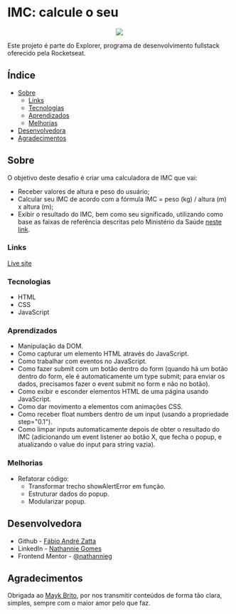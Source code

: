 # IMC: calcule o seu

<p align="center">
  <img src="https://i.imgur.com/rBng2pW.png" />
</p>

Este projeto é parte do Explorer, programa de desenvolvimento fullstack oferecido pela Rocketseat.

## Índice

- [Sobre](#sobre)
  - [Links](#Links)
  - [Tecnologias](#tecnologias)
  - [Aprendizados](#aprendizados)
  - [Melhorias](#melhorias)
- [Desenvolvedora](#desenvolvedora)
- [Agradecimentos](#agradecimentos)

## Sobre

O objetivo deste desafio é criar uma calculadora de IMC que vai:

- Receber valores de altura e peso do usuário;
- Calcular seu IMC de acordo com a fórmula IMC = peso (kg) / altura (m) x altura (m);
- Exibir o resultado do IMC, bem como seu significado, utilizando como base as faixas de referência descritas pelo Ministério da Saúde [neste link](https://bvsms.saude.gov.br/bvs/dicas/215_obesidade.html).

### Links

[Live site](https://nathannieg.github.io/calculo-imc/)

### Tecnologias

- HTML
- CSS
- JavaScript

### Aprendizados

- Manipulação da DOM.
- Como capturar um elemento HTML através do JavaScript.
- Como trabalhar com eventos no JavaScript.
- Como fazer submit com um botão dentro do form (quando há um botão dentro do form, ele é automaticamente um type submit; para enviar os dados, precisamos fazer o event submit no form e não no botão).
- Como exibir e esconder elementos HTML de uma página usando JavaScript.
- Como dar movimento a elementos com animações CSS.
- Como receber float numbers dentro de um input (usando a propriedade step="0.1").
- Como limpar inputs automaticamente depois de obter o resultado do IMC (adicionando um event listener ao botão X, que fecha o popup, e atualizando o value do input para string vazia).

### Melhorias

- Refatorar código:
  - Transformar trecho showAlertError em função.
  - Estruturar dados do popup.
  - Modularizar popup.

## Desenvolvedora

- Github - [Fábio André Zatta](https://github.com/fisiofaz)
- LinkedIn - [Nathannie Gomes](https://www.linkedin.com/in/fabiozatta-dweb/)
- Frontend Mentor - [@nathannieg](https://www.frontendmentor.io/profile/fisiofaz)

## Agradecimentos

Obrigada ao [Mayk Brito](https://github.com/maykbrito), por nos transmitir conteúdos de forma tão clara, simples, sempre com o maior amor pelo que faz.
